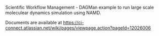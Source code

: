 
Scientific Workflow Management - DAGMan example to run large scale moleculear dynamics simulation using NAMD. 

Documents are available at https://ci-connect.atlassian.net/wiki/pages/viewpage.action?pageId=12026006
